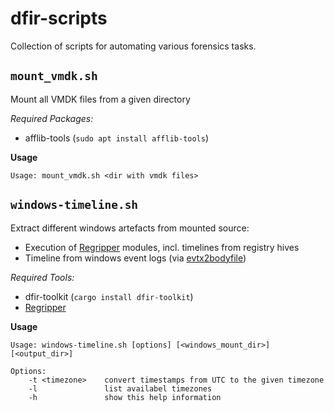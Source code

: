 # dfir-scripts

Collection of  scripts for automating various forensics tasks.

## `mount_vmdk.sh`
Mount all VMDK files from a given directory

*Required Packages:* 
- afflib-tools (`sudo apt install afflib-tools`)

**Usage**
```
Usage: mount_vmdk.sh <dir with vmdk files>
```


## `windows-timeline.sh`
Extract different windows artefacts from mounted source:
- Execution of [Regripper](https://github.com/keydet89/RegRipper3.0) modules, incl. timelines from registry hives
- Timeline from windows event logs (via [evtx2bodyfile](https://github.com/dfir-dd/dfir-toolkit))

*Required Tools:* 
- dfir-toolkit (`cargo install dfir-toolkit`)
- [Regripper](https://github.com/keydet89/RegRipper3.0) 

**Usage**
```
Usage: windows-timeline.sh [options] [<windows_mount_dir>] [<output_dir>]

Options:
    -t <timezone>    convert timestamps from UTC to the given timezone
    -l               list availabel timezones
    -h               show this help information
```